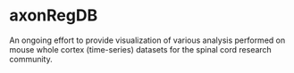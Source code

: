 # axonRegDB

An ongoing effort to provide visualization of various analysis performed on mouse whole cortex (time-series) datasets for the spinal cord research community.
